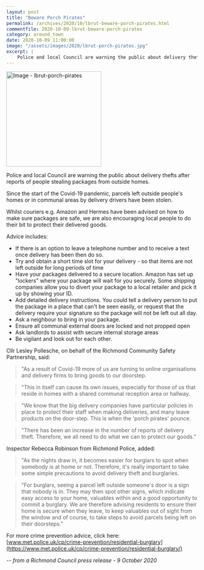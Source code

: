 ```yaml
---
layout: post
title: "Beware Porch Pirates"
permalink: /archives/2020/10/lbrut-beware-porch-pirates.html
commentfile: 2020-10-09-lbrut-beware-porch-pirates
category: around_town
date: 2020-10-09 11:00:00
image: "/assets/images/2020/lbrut-porch-pirates.jpg"
excerpt: |
    Police and local Council are warning the public about delivery thefts after reports of people stealing packages from outside homes.
---
```

<a href="/assets/images/2020/lbrut-porch-pirates.jpg" title="Click for a larger image"><img src="/assets/images/2020/lbrut-porch-pirates-thumb.jpg" width="250" alt="Image - lbrut-porch-pirates"  class="photo right"/></a>

Police and local Council are warning the public about delivery thefts after reports of people stealing packages from outside homes.

Since the start of the Covid-19 pandemic, parcels left outside people's homes or in communal areas by delivery drivers have been stolen.

Whilst couriers e.g. Amazon and Hermes have been advised on how to make sure packages are safe, we are also encouraging local people to do their bit to protect their delivered goods.

Advice includes:

- If there is an option to leave a telephone number and to receive a text once delivery has been then do so.
- Try and obtain a short time slot for your delivery - so that items are not left outside for long periods of time
- Have your packages delivered to a secure location. Amazon has set up "lockers" where your package will wait for you securely.  Some shipping companies allow you to divert your package to a local retailer and pick it up by showing your ID.
- Add detailed delivery instructions. You could tell a delivery person to put the package in a place that can't be seen easily, or request that the delivery require your signature so the package will not be left out all day.
- Ask a neighbour to bring in your package.
- Ensure all communal external doors are locked and not propped open
- Ask landlords to assist with secure internal storage areas
- Be vigilant and look out for each other.

Cllr Lesley Pollesche, on behalf of the Richmond Community Safety Partnership, said:

> "As a result of Covid-19 more of us are turning to online organisations and delivery firms to bring goods to our doorstep.

> "This in itself can cause its own issues, especially for those of us that reside in homes with a shared communal reception area or hallway.

> "We know that the big delivery companies have particular policies in place to protect their staff when making deliveries, and many leave products on the door-step. This is when the 'porch pirates' pounce.

> "There has been an increase in the number of reports of delivery theft. Therefore, we all need to do what we can to protect our goods."

Inspector Rebecca Robinson from Richmond Police, added:

> "As the nights draw in, it becomes easier for burglars to spot when somebody is at home or not. Therefore, it's really important to take some simple precautions to avoid delivery theft and burglaries.

> "For burglars, seeing a parcel left outside someone's door is a sign that nobody is in. They may then spot other signs, which indicate easy access to your home, valuables within and a good opportunity to commit a burglary. We are therefore advising residents to ensure their home is secure when they leave, to keep valuables out of sight from the window and of course, to take steps to avoid parcels being left on their doorsteps."

For more crime prevention advice, click here: [www.met.police.uk/cp/crime-prevention/residential-burglary](https://www.met.police.uk/cp/crime-prevention/residential-burglary/)


<cite>-- from a Richmond Council press release - 9 October 2020</cite>
